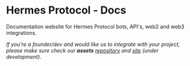 # Hermes Protocol - Docs

Documentation website for Hermes Protocol bots, API's, web2 and web3 integrations.

_If you're a founder/dev and would like us to integrate with your project, please make sure check our **assets** [repository](https://github.com/HermesProtocol-io/docs/assets) and [site](https://assets.hermesprotocol.io) (under development)._
